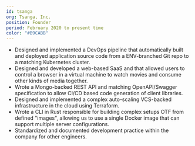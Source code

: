 ```yaml
---
id: tsanga
org: Tsanga, Inc.
position: Founder
period: February 2020 to present time
color: "#B9CABB"
---
```

* Designed and implemented a DevOps pipeline that automatically built and
deployed application source code from a ENV-branched Git repo to a matching Kubernetes cluster.
* Designed and developed a web-based SaaS and that allowed users to control a browser in a virtual machine to watch movies and consume other kinds of media together.
* Wrote a Mongo-backed REST API and matching OpenAPI/Swagger
specification to allow CI/CD based code generation of client libraries.
* Designed and implemented a complex auto-scaling VCS-backed infrastructure in the cloud using Terraform.
* Wrote a CLI in Rust responsible for building complex setups OTF from defined "images", allowing us to use a single Docker image that can support multiple server configurations.
* Standardized and documented development practice within the company for other engineers.